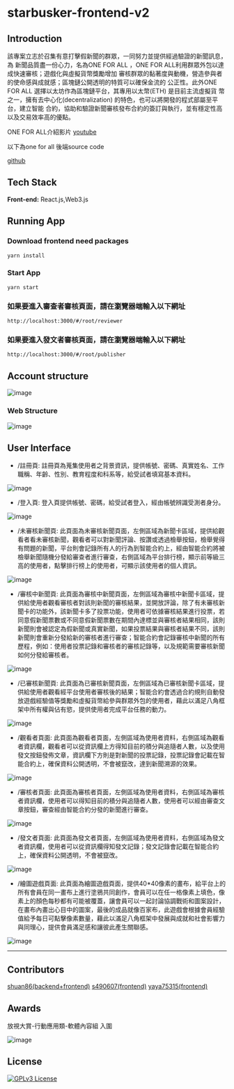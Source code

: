 # starbusker-frontend-v2
## Introduction
該專案立志於召集有意打擊假新聞的群眾，一同努力並提供經過驗證的新聞訊息，為
新聞品質盡一份心力，名為ONE FOR ALL ，ONE FOR ALL利用群眾外包以達成快速審核；遊戲化與虛擬貨幣獎勵增加
審核群眾的黏著度與動機，營造參與者的使命感與成就感；區塊鏈公開透明的特質可以確保金流的
公正性。此外ONE FOR ALL 選擇以太坊作為區塊鏈平台，其專用以太幣(ETH) 是目前主流虛擬貨
幣之一，擁有去中心化(decentralization) 的特色，也可以將開發的程式部屬至平台，建立智能
合約，協助和驗證新聞審核發布合約的簽訂與執行，並有穩定性高以及交易效率高的優點。

ONE FOR ALL介紹影片
[youtube](https://www.youtube.com/watch?v=C08xUTg3xN4)



以下為one for all 後端source code

[github](https://github.com/shuan86/oneforall-backend)
## Tech Stack

**Front-end:**  React.js,Web3.js




## Running App

### Download frontend need packages
```
yarn install
```
### Start App

```
yarn start
```
### 如果要進入審查者審核頁面，請在瀏覽器端輸入以下網址
```
http://localhost:3000/#/root/reviewer
```
### 如果要進入發文者審核頁面，請在瀏覽器端輸入以下網址
```
http://localhost:3000/#/root/publisher
```
## Account structure

![image](https://github.com/shuan86/oneforall-frontend/blob/main/readme-image/%E7%99%BC%E6%96%87%E8%80%85%E5%92%8C%E5%AF%A9%E6%A0%B8%E8%80%85%E8%88%87%E8%A7%80%E7%9C%8B%E8%80%85%E9%97%9C%E4%BF%82%E5%9C%96.png)
### Web Structure
![image](https://github.com/shuan86/oneforall-frontend/blob/main/readme-image/%E7%B6%B2%E6%9E%B6%E6%9E%B6%E6%A7%8B%E5%9C%96.png)
## User Interface
* /註冊頁: 註冊頁為蒐集使用者之背景資訊，提供帳號、密碼、真實姓名、工作職稱、年齡、性別、教育程度和科系等，給受試者填寫基本資料。

![image](https://github.com/shuan86/oneforall-frontend/blob/main/readme-image/%E8%A8%BB%E5%86%8A%E9%A0%81.png)

* /登入頁: 登入頁提供帳號、密碼，給受試者登入，經由帳號辨識受測者身分。

![image](https://github.com/shuan86/oneforall-frontend/blob/main/readme-image/%E7%99%BB%E5%85%A5%E9%A0%81.png)

* /未審核新聞頁: 此頁面為未審核新聞頁面，左側區域為新聞卡區域，提供給觀看者看未審核新聞，觀看者可以對新聞評論、按讚或透過檢舉按鈕，檢舉覺得有問題的新聞，平台則會記錄所有人的行為到智能合約上，經由智能合約將被檢舉新聞隨機分發給審查者進行審查，右側區域為平台排行榜，顯示前等級三高的使用者，點擊排行榜上的使用者，可顯示該使用者的個人資訊。

![image](https://github.com/shuan86/oneforall-frontend/blob/main/readme-image/%E6%9C%AA%E5%AF%A9%E6%A0%B8%E6%96%B0%E8%81%9E%E9%A0%81.png)

* /審核中新聞頁: 此頁面為審核中新聞頁面，左側區域為審核中新聞卡區域，提供給使用者觀看審核者對該則新聞的審核結果，並開放評論，除了有未審核新聞卡的功能外，該新聞卡多了投票功能，使用者可依據審核結果進行投票，若同意假新聞票數或不同意假新聞票數在期間內達標並與審核者結果相同，該則新聞則會被認定為假新聞或真實新聞，如果投票結果與審核者結果不同，該則新聞則會重新分發給新的審核者進行審查；智能合約會記錄審核中新聞的所有歷程，例如：使用者投票記錄和審核者的審核記錄等，以及規範需要審核新聞如何分發給審核者。

![image](https://github.com/shuan86/oneforall-frontend/blob/main/readme-image/%E5%AF%A9%E6%A0%B8%E4%B8%AD%E6%96%B0%E8%81%9E%E9%A0%81.png)

* /已審核新聞頁: 此頁面為已審核新聞頁面，左側區域為已審核新聞卡區域，提供給使用者觀看經平台使用者審核後的結果；智能合約會透過合約規則自動發放遊戲經驗值等獎勵和虛擬貨幣給參與群眾外包的使用者，藉此以滿足八角框架中所有權與佔有慾，提供使用者完成平台任務的動力。

![image](https://github.com/shuan86/oneforall-frontend/blob/main/readme-image/%E5%B7%B2%E5%AF%A9%E6%A0%B8%E6%96%B0%E8%81%9E%E9%A0%81.png)

* /觀看者頁面: 此頁面為觀看者頁面，左側區域為使用者資料，右側區域為觀看者資訊欄，觀看者可以從資訊欄上方得知目前的積分與追隨者人數，以及使用發文按鈕發佈文章，資訊欄下方則是對新聞的投票記錄，投票記錄會記載在智能合約上，確保資料公開透明，不會被竄改，達到新聞溯源的效果。

![image](https://github.com/shuan86/oneforall-frontend/blob/main/readme-image/%E8%A7%80%E7%9C%8B%E8%80%85%E9%A0%81%E9%9D%A2.png)

* /審核者頁面: 此頁面為審核者頁面，左側區域為使用者資料，右側區域為審核者資訊欄，使用者可以得知目前的積分與追隨者人數，使用者可以經由審查文章按鈕，審查經由智能合約分發的新聞進行審查。

![image](https://github.com/shuan86/oneforall-frontend/blob/main/readme-image/%E5%AF%A9%E6%A0%B8%E8%80%85%E9%A0%81%E9%9D%A2.png)

* /發文者頁面: 此頁面為發文者頁面，左側區域為使用者資料，右側區域為發文者資訊欄，使用者可以從資訊欄得知發文記錄；發文記錄會記載在智能合約上，確保資料公開透明，不會被竄改。

![image](https://github.com/shuan86/oneforall-frontend/blob/main/readme-image/%E7%99%BC%E6%96%87%E8%80%85%E9%A0%81%E9%9D%A2.png)

* /繪圖遊戲頁面: 此頁面為繪圖遊戲頁面，提供40*40像素的畫布，給平台上的所有會員在同一畫布上進行塗鴉共同創作，會員可以在任一格像素上填色，像素上的顏色每秒都有可能被覆蓋，讓會員可以一起討論協調戰術和圖案設計，在畫布內畫出心目中的圖案，最後的成品就像百家布，此遊戲會根據會員經驗值給予每日可點擊像素數量，藉此以滿足八角框架中發展與成就和社會影響力與同理心，提供會員滿足感和讓彼此產生關聯感。

![image](https://github.com/shuan86/oneforall-frontend/blob/main/readme-image/%E7%B9%AA%E5%9C%96%E9%81%8A%E6%88%B2%E9%A0%81%E9%9D%A2.png)

---
## Contributors 
[shuan86(backend+frontend)](https://github.com/shuan86)
[s490607(frontend)](https://github.com/s490607)
[yaya75315(frontend)](https://github.com/yaya75315)

## Awards
放視大賞-行動應用類-軟體內容組 入圍

![image](https://github.com/shuan86/oneforall-frontend/blob/main/readme-image/award/certificate.png)


## License
[![GPLv3 License](https://img.shields.io/badge/License-GPL%20v3-yellow.svg)](https://opensource.org/licenses/)
